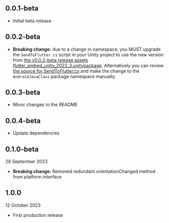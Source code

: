 ## 0.0.1-beta

* Initial beta release

## 0.0.2-beta

* **Breaking change:** due to a change in namespace, you MUST upgrade the `SendToFlutter.cs` script in your Unity project to use the new version from [the v0.0.2-beta release assets flutter_embed_unity_2022_3.unitypackage](https://github.com/learntoflutter/flutter_embed_unity/releases). Alternatively you can review [the source for SendToFlutter.cs](https://github.com/learntoflutter/flutter_embed_unity/blob/main/example_unity_2022_3_project/Assets/FlutterEmbed/SendToFlutter/SendToFlutter.cs) and make the change to the `AndroidJavaClass` package namespace manually.

## 0.0.3-beta

* Minor changes to the README

## 0.0.4-beta

* Update dependencies

## 0.1.0-beta

28 September 2023

* **Breaking change:** Removed redundant orientationChanged method from platform interface

## 1.0.0

12 October 2023

* First production release